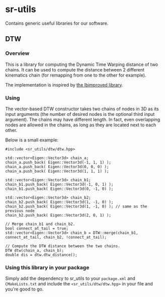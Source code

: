 # sr-utils
Contains generic useful libraries for our software.

## DTW
### Overview
This is a library for computing the Dynamic Time Warping distance of two chains. It can be used to compute the distance between 2 different kinematics chain (for remapping from one to the other for example).

The implementation is inspired by [the lbimproved library](https://code.google.com/p/lbimproved).

### Using
The vector-based DTW constructor takes two chains of nodes in 3D as its input arguments (the number of desired nodes is the optional third input argument). The chains may have different length. In fact, even overlapping nodes are allowed in the chains, as long as they are located next to each other.

Below is a small example:

```
#include <sr_utils/dtw/dtw.hpp>

std::vector<Eigen::Vector3d> chain_a;
chain_a.push_back( Eigen::Vector3d(-1, 1, 1) );
chain_a.push_back( Eigen::Vector3d(0, 0, 0) );
chain_a.push_back( Eigen::Vector3d(1, 1, 1) );

std::vector<Eigen::Vector3d> chain_b1;
chain_b1.push_back( Eigen::Vector3d(-1, 0, 1) );
chain_b1.push_back( Eigen::Vector3d(0, -1, 0) );

std::vector<Eigen::Vector3d> chain_b2;
chain_b2.push_back( Eigen::Vector3d(1, -1, 0) );
chain_b2.push_back( Eigen::Vector3d(1, -1, 0) ); // same as the previous node
chain_b2.push_back( Eigen::Vector3d(2, 0, 1) );

// Merge chain_b1 and chain_b2.
bool connect_at_tail = true;
std::vector<Eigen::Vector3d> chain_b = DTW::merge(chain_b1, connect_at_tail, chain_b2, !connect_at_tail);

// Compute the DTW distance between the two chains.
DTW dtw(chain_a, chain_b);
double dis = dtw.dtw_distance();
```

### Using this library in your package
Simply add the dependency to sr_utils to your `package.xml` and `CMakeLists.txt` and include the `<sr_utils/dtw/dtw.hpp>` in your file and you're good to go.
